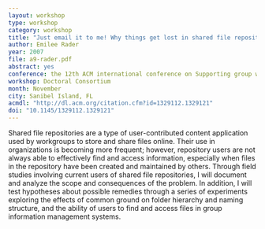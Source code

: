 ```yaml
---
layout: workshop
type: workshop
category: workshop
title: "Just email it to me! Why things get lost in shared file repositories"
author: Emilee Rader
year: 2007
file: a9-rader.pdf
abstract: yes
conference: the 12th ACM international conference on Supporting group work (GROUP)
workshop: Doctoral Consortium
month: November
city: Sanibel Island, FL
acmdl: "http://dl.acm.org/citation.cfm?id=1329112.1329121"
doi: "10.1145/1329112.1329121"
---
```


Shared file repositories are a type of user-contributed content application
used by workgroups to store and share files online. Their
use in organizations is becoming more frequent; however, repository
users are not always able to effectively find and access information,
especially when files in the repository have been created
and maintained by others. Through field studies involving current
users of shared file repositories, I will document and analyze the
scope and consequences of the problem. In addition, I will test hypotheses
about possible remedies through a series of experiments
exploring the effects of common ground on folder hierarchy and
naming structure, and the ability of users to find and access files in
group information management systems.